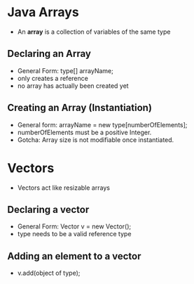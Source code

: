 # Java Arrays
- An **array** is a collection of variables of the same type

## Declaring an Array
- General Form: type[] arrayName;
- only creates a reference
- no array has  actually been created yet

## Creating an Array (Instantiation)
- General form:  arrayName = new type[numberOfElements];
- numberOfElements must be a positive Integer.
- Gotcha: Array size is not modifiable  once instantiated.

# Vectors
- Vectors act like resizable arrays

## Declaring a vector
- General Form: Vector<type> v = new Vector();
- type needs to be a valid reference type

## Adding an element to a vector
- v.add(object of type);